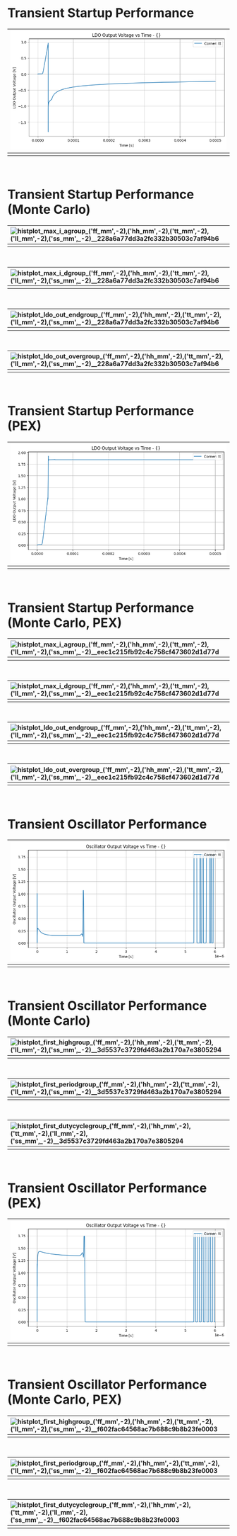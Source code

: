 
# Transient Startup Performance<br>

| ![xyplot_timev(vout)group_('tt',_-2)__c022ab8c241be743c3242a9f1bd7690c](xyplot_timev(vout)group_('tt',_-2)__c022ab8c241be743c3242a9f1bd7690c.png "") |
| :-- |
|  |
<br>

# Transient Startup Performance (Monte Carlo)<br>

| ![histplot_max_i_agroup_('ff_mm',_-2),_('hh_mm',_-2),_('tt_mm',_-2),_('ll_mm',_-2),_('ss_mm',_-2)__228a6a77dd3a2fc332b30503c7af94b6](histplot_max_i_agroup_('ff_mm',_-2),_('hh_mm',_-2),_('tt_mm',_-2),_('ll_mm',_-2),_('ss_mm',_-2)__228a6a77dd3a2fc332b30503c7af94b6.png "") |
| :-- |
|  |
<br>

| ![histplot_max_i_dgroup_('ff_mm',_-2),_('hh_mm',_-2),_('tt_mm',_-2),_('ll_mm',_-2),_('ss_mm',_-2)__228a6a77dd3a2fc332b30503c7af94b6](histplot_max_i_dgroup_('ff_mm',_-2),_('hh_mm',_-2),_('tt_mm',_-2),_('ll_mm',_-2),_('ss_mm',_-2)__228a6a77dd3a2fc332b30503c7af94b6.png "") |
| :-- |
|  |
<br>

| ![histplot_ldo_out_endgroup_('ff_mm',_-2),_('hh_mm',_-2),_('tt_mm',_-2),_('ll_mm',_-2),_('ss_mm',_-2)__228a6a77dd3a2fc332b30503c7af94b6](histplot_ldo_out_endgroup_('ff_mm',_-2),_('hh_mm',_-2),_('tt_mm',_-2),_('ll_mm',_-2),_('ss_mm',_-2)__228a6a77dd3a2fc332b30503c7af94b6.png "") |
| :-- |
|  |
<br>

| ![histplot_ldo_out_overgroup_('ff_mm',_-2),_('hh_mm',_-2),_('tt_mm',_-2),_('ll_mm',_-2),_('ss_mm',_-2)__228a6a77dd3a2fc332b30503c7af94b6](histplot_ldo_out_overgroup_('ff_mm',_-2),_('hh_mm',_-2),_('tt_mm',_-2),_('ll_mm',_-2),_('ss_mm',_-2)__228a6a77dd3a2fc332b30503c7af94b6.png "") |
| :-- |
|  |
<br>

# Transient Startup Performance (PEX)<br>

| ![xyplot_timev(vout)group_('tt',_-2)__bec1f689d9b61214a5f38c4c744cf874](xyplot_timev(vout)group_('tt',_-2)__bec1f689d9b61214a5f38c4c744cf874.png "") |
| :-- |
|  |
<br>

# Transient Startup Performance (Monte Carlo, PEX)<br>

| ![histplot_max_i_agroup_('ff_mm',_-2),_('hh_mm',_-2),_('tt_mm',_-2),_('ll_mm',_-2),_('ss_mm',_-2)__eec1c215fb92c4c758cf473602d1d77d](histplot_max_i_agroup_('ff_mm',_-2),_('hh_mm',_-2),_('tt_mm',_-2),_('ll_mm',_-2),_('ss_mm',_-2)__eec1c215fb92c4c758cf473602d1d77d.png "") |
| :-- |
|  |
<br>

| ![histplot_max_i_dgroup_('ff_mm',_-2),_('hh_mm',_-2),_('tt_mm',_-2),_('ll_mm',_-2),_('ss_mm',_-2)__eec1c215fb92c4c758cf473602d1d77d](histplot_max_i_dgroup_('ff_mm',_-2),_('hh_mm',_-2),_('tt_mm',_-2),_('ll_mm',_-2),_('ss_mm',_-2)__eec1c215fb92c4c758cf473602d1d77d.png "") |
| :-- |
|  |
<br>

| ![histplot_ldo_out_endgroup_('ff_mm',_-2),_('hh_mm',_-2),_('tt_mm',_-2),_('ll_mm',_-2),_('ss_mm',_-2)__eec1c215fb92c4c758cf473602d1d77d](histplot_ldo_out_endgroup_('ff_mm',_-2),_('hh_mm',_-2),_('tt_mm',_-2),_('ll_mm',_-2),_('ss_mm',_-2)__eec1c215fb92c4c758cf473602d1d77d.png "") |
| :-- |
|  |
<br>

| ![histplot_ldo_out_overgroup_('ff_mm',_-2),_('hh_mm',_-2),_('tt_mm',_-2),_('ll_mm',_-2),_('ss_mm',_-2)__eec1c215fb92c4c758cf473602d1d77d](histplot_ldo_out_overgroup_('ff_mm',_-2),_('hh_mm',_-2),_('tt_mm',_-2),_('ll_mm',_-2),_('ss_mm',_-2)__eec1c215fb92c4c758cf473602d1d77d.png "") |
| :-- |
|  |
<br>

# Transient Oscillator Performance<br>

| ![xyplot_timev(osc_out)group_('tt',_-2)__4dddfe1a1e184bc0b4db785f6e76e2bb](xyplot_timev(osc_out)group_('tt',_-2)__4dddfe1a1e184bc0b4db785f6e76e2bb.png "") |
| :-- |
|  |
<br>

# Transient Oscillator Performance (Monte Carlo)<br>

| ![histplot_first_highgroup_('ff_mm',_-2),_('hh_mm',_-2),_('tt_mm',_-2),_('ll_mm',_-2),_('ss_mm',_-2)__3d5537c3729fd463a2b170a7e3805294](histplot_first_highgroup_('ff_mm',_-2),_('hh_mm',_-2),_('tt_mm',_-2),_('ll_mm',_-2),_('ss_mm',_-2)__3d5537c3729fd463a2b170a7e3805294.png "") |
| :-- |
|  |
<br>

| ![histplot_first_periodgroup_('ff_mm',_-2),_('hh_mm',_-2),_('tt_mm',_-2),_('ll_mm',_-2),_('ss_mm',_-2)__3d5537c3729fd463a2b170a7e3805294](histplot_first_periodgroup_('ff_mm',_-2),_('hh_mm',_-2),_('tt_mm',_-2),_('ll_mm',_-2),_('ss_mm',_-2)__3d5537c3729fd463a2b170a7e3805294.png "") |
| :-- |
|  |
<br>

| ![histplot_first_dutycyclegroup_('ff_mm',_-2),_('hh_mm',_-2),_('tt_mm',_-2),_('ll_mm',_-2),_('ss_mm',_-2)__3d5537c3729fd463a2b170a7e3805294](histplot_first_dutycyclegroup_('ff_mm',_-2),_('hh_mm',_-2),_('tt_mm',_-2),_('ll_mm',_-2),_('ss_mm',_-2)__3d5537c3729fd463a2b170a7e3805294.png "") |
| :-- |
|  |
<br>

# Transient Oscillator Performance (PEX)<br>

| ![xyplot_timev(osc_out)group_('tt',_-2)__b7a0a0db31db305f35f9e0ec3ccbe972](xyplot_timev(osc_out)group_('tt',_-2)__b7a0a0db31db305f35f9e0ec3ccbe972.png "") |
| :-- |
|  |
<br>

# Transient Oscillator Performance (Monte Carlo, PEX)<br>

| ![histplot_first_highgroup_('ff_mm',_-2),_('hh_mm',_-2),_('tt_mm',_-2),_('ll_mm',_-2),_('ss_mm',_-2)__f602fac64568ac7b688c9b8b23fe0003](histplot_first_highgroup_('ff_mm',_-2),_('hh_mm',_-2),_('tt_mm',_-2),_('ll_mm',_-2),_('ss_mm',_-2)__f602fac64568ac7b688c9b8b23fe0003.png "") |
| :-- |
|  |
<br>

| ![histplot_first_periodgroup_('ff_mm',_-2),_('hh_mm',_-2),_('tt_mm',_-2),_('ll_mm',_-2),_('ss_mm',_-2)__f602fac64568ac7b688c9b8b23fe0003](histplot_first_periodgroup_('ff_mm',_-2),_('hh_mm',_-2),_('tt_mm',_-2),_('ll_mm',_-2),_('ss_mm',_-2)__f602fac64568ac7b688c9b8b23fe0003.png "") |
| :-- |
|  |
<br>

| ![histplot_first_dutycyclegroup_('ff_mm',_-2),_('hh_mm',_-2),_('tt_mm',_-2),_('ll_mm',_-2),_('ss_mm',_-2)__f602fac64568ac7b688c9b8b23fe0003](histplot_first_dutycyclegroup_('ff_mm',_-2),_('hh_mm',_-2),_('tt_mm',_-2),_('ll_mm',_-2),_('ss_mm',_-2)__f602fac64568ac7b688c9b8b23fe0003.png "") |
| :-- |
|  |
<br>
